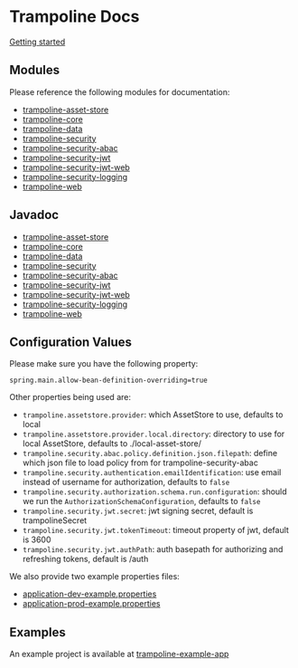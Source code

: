 # Trampoline Docs

[Getting started](GETTING_STARTED.md)

## Modules

Please reference the following modules for documentation:

- [trampoline-asset-store](../trampoline-asset-store)
- [trampoline-core](../trampoline-core)
- [trampoline-data](../trampoline-data)
- [trampoline-security](../trampoline-security)
- [trampoline-security-abac](../trampoline-security-abac)
- [trampoline-security-jwt](../trampoline-security-jwt)
- [trampoline-security-jwt-web](../trampoline-security-jwt-web)
- [trampoline-security-logging](../trampoline-security-logging)
- [trampoline-web](../trampoline-web)

## Javadoc

- [trampoline-asset-store](https://lucadev.com/trampoline/docs/trampoline-asset-store)
- [trampoline-core](https://lucadev.com/trampoline/docs/trampoline-core)
- [trampoline-data](https://lucadev.com/trampoline/docs/trampoline-data)
- [trampoline-security](https://lucadev.com/trampoline/docs/trampoline-security)
- [trampoline-security-abac](https://lucadev.com/trampoline/docs/trampoline-security-abac)
- [trampoline-security-jwt](https://lucadev.com/trampoline/docs/trampoline-security-jwt)
- [trampoline-security-jwt-web](https://lucadev.com/trampoline/docs/trampoline-security-jwt-web)
- [trampoline-security-logging](https://lucadev.com/trampoline/docs/trampoline-security-logging)
- [trampoline-web](https://lucadev.com/trampoline/docs/trampoline-web)

## Configuration Values

Please make sure you have the following property:

```
spring.main.allow-bean-definition-overriding=true
```

Other properties being used are:

- `trampoline.assetstore.provider`: which AssetStore to use, defaults to local
- `trampoline.assetstore.provider.local.directory`: directory to use for local AssetStore, defaults to ./local-asset-store/
- `trampoline.security.abac.policy.definition.json.filepath`: define which json file to load policy from for trampoline-security-abac
- `trampoline.security.authentication.emailIdentification`: use email instead of username for authorization, defaults to `false`
- `trampoline.security.authorization.schema.run.configuration`: should we run the `AuthorizationSchemaConfiguration`, defaults to `false`
- `trampoline.security.jwt.secret`: jwt signing secret, default is trampolineSecret
- `trampoline.security.jwt.tokenTimeout`: timeout property of jwt, default is 3600
- `trampoline.security.jwt.authPath`: auth basepath for authorizing and refreshing tokens, default is /auth

We also provide two example properties files:

- [application-dev-example.properties](application-dev-example.properties)
- [application-prod-example.properties](application-prod-example.properties)

## Examples

An example project is available at [trampoline-example-app](../trampoline-example-app)
